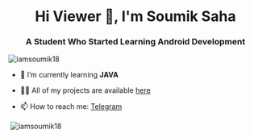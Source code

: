 
<!--
**iamsoumik18/iamsoumik18** is a ✨ _special_ ✨ repository because its `README.md` (this file) appears on your GitHub profile.

Here are some ideas to get you started:

- 🔭 I’m currently working on ...
- 🌱 I’m currently learning ...
- 👯 I’m looking to collaborate on ...
- 🤔 I’m looking for help with ...
- 💬 Ask me about ...
- 📫 How to reach me: ...
- 😄 Pronouns: ...
- ⚡ Fun fact: ...
-->

<h1 align="center">Hi Viewer 👋, I'm <b>Soumik Saha</b></h1>
<h3 align="center">A Student Who Started Learning Android Development </h3>

<p align="left"> <img src="https://komarev.com/ghpvc/?username=iamsoumik18&label=Profile%20views&color=0e75b6&style=flat" alt="iamsoumik18" /> </p>

- 🌱 I’m currently learning **JAVA**

- 👨‍💻 All of my projects are available [here](https://github.com/iamsoumik18?tab=repositories)

- 📫 How to reach me: [Telegram](https://telegram.me/RealShinchan18)


<p>&nbsp;<img align="center" src="https://github-readme-stats.vercel.app/api?username=iamsoumik18&show_icons=true&locale=en" alt="iamsoumik18" /></p>
